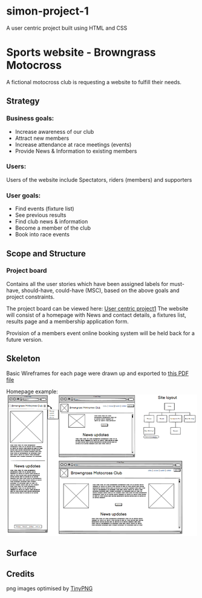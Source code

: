 # simon-project-1
A user centric project built using HTML and CSS
# Sports website - Browngrass Motocross
A fictional motocross club is requesting a website to fulfill their needs.
## Strategy
### Business goals:
- Increase awareness of our club
- Attract new members
- Increase attendance at race meetings (events)
- Provide News & Information to existing members
### Users:
Users of the website include Spectators, riders (members) and supporters
### User goals:
- Find events (fixture list)
- See previous results
- Find club news & information
- Become a member of the club
- Book into race events
## Scope and Structure
### Project board
Contains all the user stories which have been assigned labels for must-have, should-have, could-have (MSC), based on the above goals and project constraints.

The project board can be viewed here: [User centric project1](https://github.com/users/motogoatUK/projects/4)
The website will consist of a homepage with News and contact details, a fixtures list, results page and a membership application form.

Provision of a members event online booking system will be held back for a future version.

## Skeleton
Basic Wireframes for each page were drawn up and exported to [this PDF file](assets/browngrass-wireframes-1.pdf)

Homepage example: ![Homepage wireframe](assets/images/browngrass-wireframe1-opt.png)
## Surface

## Credits

png images optimised by [TinyPNG](https://tinypng.com)

